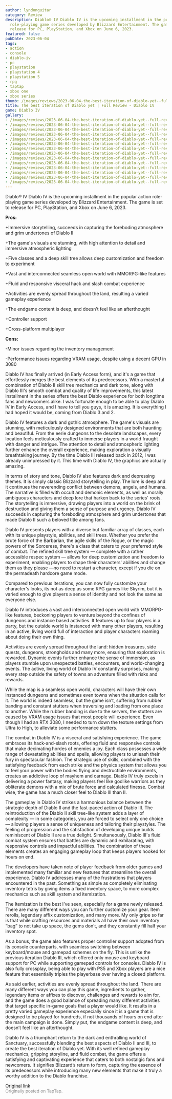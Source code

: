 ```yaml
---
author: lyndonguitar
category: Review
description: Diablo® IV Diablo IV is the upcoming installment in the popular action
  role-playing game series developed by Blizzard Entertainment. The game is set to
  release for PC, PlayStation, and Xbox on June 6, 2023.
featured: false
pubDate: 2023-06-04
tags:
- action
- console
- diablo-iv
- pc
- playstation
- playstation 4
- playstation 5
- rpg
- taptap
- xbox one
- xbox series
thumb: /images/reviews/2023-06-04-the-best-iteration-of-diablo-yet--full-review---diablo-iv-0.avif
title: The best iteration of Diablo yet | Full Review - Diablo IV
game: Diablo IV
gallery:
- /images/reviews/2023-06-04-the-best-iteration-of-diablo-yet--full-review---diablo-iv-0.avif
- /images/reviews/2023-06-04-the-best-iteration-of-diablo-yet--full-review---diablo-iv-1.avif
- /images/reviews/2023-06-04-the-best-iteration-of-diablo-yet--full-review---diablo-iv-2.avif
- /images/reviews/2023-06-04-the-best-iteration-of-diablo-yet--full-review---diablo-iv-3.avif
- /images/reviews/2023-06-04-the-best-iteration-of-diablo-yet--full-review---diablo-iv-4.avif
- /images/reviews/2023-06-04-the-best-iteration-of-diablo-yet--full-review---diablo-iv-5.avif
- /images/reviews/2023-06-04-the-best-iteration-of-diablo-yet--full-review---diablo-iv-6.avif
- /images/reviews/2023-06-04-the-best-iteration-of-diablo-yet--full-review---diablo-iv-7.avif
- /images/reviews/2023-06-04-the-best-iteration-of-diablo-yet--full-review---diablo-iv-8.avif
- /images/reviews/2023-06-04-the-best-iteration-of-diablo-yet--full-review---diablo-iv-9.avif
- /images/reviews/2023-06-04-the-best-iteration-of-diablo-yet--full-review---diablo-iv-10.avif
- /images/reviews/2023-06-04-the-best-iteration-of-diablo-yet--full-review---diablo-iv-11.avif
- /images/reviews/2023-06-04-the-best-iteration-of-diablo-yet--full-review---diablo-iv-12.avif
- /images/reviews/2023-06-04-the-best-iteration-of-diablo-yet--full-review---diablo-iv-13.avif
---
```

Diablo® IV
Diablo IV is the upcoming installment in the popular action role-playing game series developed by Blizzard Entertainment. The game is set to release for PC, PlayStation, and Xbox on June 6, 2023.


**Pros:**


+Immersive storytelling, succeeds in capturing the foreboding atmosphere and grim undertones of Diablo II

+The game's visuals are stunning, with high attention to detail and immersive atmospheric lighting

+Five classes and a deep skill tree allows deep customization and freedom to experiment

+Vast and interconnected seamless open world with MMORPG-like features

+Fluid and responsive visceral hack and slash combat experience

+Activities are evenly spread throughout the land, resulting a varied gameplay experience

+The endgame content is deep, and doesn’t feel like an afterthought

+Controller support

+Cross-platform multiplayer


**Cons:**


-Minor issues regarding the inventory management

-Performance issues regarding VRAM usage, despite using a decent GPU in 3080

Diablo IV has finally arrived (in Early Access form), and it's a game that effortlessly merges the best elements of its predecessors. With a masterful combination of Diablo II skill tree mechanics and dark tone, along with Diablo III's smooth combat and quality of life improvements, this latest installment in the series offers the best Diablo experience for both longtime fans and newcomers alike. I was fortunate enough to be able to play Diablo IV in Early Access, and I have to tell you guys, it is amazing. It is everything I had hoped it would be, coming from Diablo 3 and 2.

Diablo IV features a dark and gothic atmosphere. The game's visuals are stunning, with meticulously designed environments that are both haunting and beautiful. From the eerie dungeons to the desolate landscapes, every location feels meticulously crafted to immerse players in a world fraught with danger and intrigue. The attention to detail and atmospheric lighting further enhance the overall experience, making exploration a visually breathtaking journey. By the time Diablo III released back in 2012, I was already unimpressed by it. This time with Diablo IV, the graphics are actually amazing.

In terms of story and tone, Diablo IV also features dark and depressing themes. It is simply classic Blizzard storytelling in play. The lore is deep and it continues the neverending conflict between demons, angels, and humans. The narrative is filled with occult and demonic elements, as well as morally ambiguous characters and deep lore that harken back to the series' roots. The storytelling is immersive, drawing players into a world on the brink of destruction and giving them a sense of purpose and urgency. Diablo IV succeeds in capturing the foreboding atmosphere and grim undertones that made Diablo II such a beloved title among fans.

Diablo IV presents players with a diverse but familiar array of classes, each with its unique playstyle, abilities, and skill trees. Whether you prefer the brute force of the Barbarian, the agile skills of the Rogue, or the magic powers of the Sorceress, there's a class that caters to your preferred style of combat. The refined skill tree system — complete with a rather accessible respec system — allows for deep customization and freedom to experiment, enabling players to shape their characters' abilities and change them as they please —no need to restart a character, except if you die on the permadeath hardcore game mode.

Compared to previous iterations, you can now fully customize your character's looks, its not as deep as some RPG games like Skyrim, but it is varied enough to give players a sense of identity and not look the same as everyone else.

Diablo IV introduces a vast and interconnected open world with MMORPG-like features, beckoning players to venture beyond the confines of dungeons and instance based activities. It features up to four players in a party, but the outside world is instanced with many other players, resulting in an active, living world full of interaction and player characters roaming about doing their own thing.

Activities are evenly spread throughout the land: hidden treasures, side quests, dungeons, strongholds and many more, ensuring that exploration is rewarded. Dynamic events further enhance the sense of immersion, as players stumble upon unexpected battles, encounters, and world-changing events. The active, living world of Diablo IV constantly surprises, making every step outside the safety of towns an adventure filled with risks and rewards.

While the map is a seamless open world, characters will have their own instanced dungeons and sometimes even towns when the situation calls for it. The world is indeed seamless, but the game isn’t, suffering from rubber banding and constant stutters when traversing and loading from one place to another. While the rubber banding is due to the servers, the stutters are caused by VRAM usage issues that most people will experience. Even though I had an RTX 3080, I needed to turn down the texture settings from Ultra to High, to alleviate some performance stutters.

The combat in Diablo IV is a visceral and satisfying experience. The game embraces its hack-and-slash roots, offering fluid and responsive controls that make decimating hordes of enemies a joy. Each class possesses a wide range of devastating abilities and spells, allowing players to unleash their fury in spectacular fashion. The strategic use of skills, combined with the satisfying feedback from each strike and the physics system that allows you to feel your power with the bodies flying and destructible environments, creates an addictive loop of mayhem and carnage. Diablo IV truly excels in delivering a power fantasy, making players feel like godlike warriors as they obliterate demons with a mix of brute force and calculated finesse. Combat wise, the game has a much closer feel to DIablo III than II.

The gameplay in Diablo IV strikes a harmonious balance between the strategic depth of Diablo II and the fast-paced action of Diablo III. The reintroduction of the Diablo II skill tree-like system adds a layer of complexity — in some categories, you are forced to select only one choice — allowing players a sense of uniqueness and tailoring their playstyles. The feeling of progression and the satisfaction of developing unique builds reminiscent of Diablo II are a true delight. Simultaneously, Diablo III's fluid combat system ensures that battles are dynamic and exhilarating, with responsive controls and impactful abilities. The combination of these elements creates an engaging gameplay loop that keeps players hooked for hours on end.

The developers have taken note of player feedback from older games and implemented many familiar and new features that streamline the overall experience. Diablo IV addresses many of the frustrations that players encountered in the past. Something as simple as completely eliminating inventory tetris by giving items a fixed inventory space, to more complex mechanics such as skill system and itemization.

The Itemization is the best I’ve seen, especially for a game newly released. There are many different ways you can further customize your gear. Item rerolls, legendary affix customization, and many more. My only gripe so far is that while crafting resources and materials all have their own inventory “bag” to not take up space, the gems don’t, and they constantly fill half your inventory spot.

As a bonus, the game also features proper controller support adopted from its console counterparts, with seamless switching between keyboard/mouse and gamepad schemes on the fly. This is unlike the previous iteration Diablo III, which offered only mouse and keyboard support for PC while supporting gamepad controls for consoles. Diablo IV is also fully crossplay, being able to play with PS5 and Xbox players are a nice feature that essentially triples the playerbase over having a closed platform.

As said earlier, activities are evenly spread throughout the land.  There are many different ways you can play this game, ingredients to gather, legendary items or affixes to discover, challenges and rewards to aim for, and the game does a good balance of spreading many different activities that target specific in-game goals that a player would like. It results in a pretty varied gameplay experience especially since it is a game that is designed to be played for hundreds, if not thousands of hours on end after the main campaign is done. Simply put, the endgame content is deep, and doesn’t feel like an afterthought.

Diablo IV is a triumphant return to the dark and enthralling world of Sanctuary, successfully blending the best aspects of Diablo II and III, to create the best iteration of Diablo yet. With its well refined gameplay mechanics, gripping storyline, and fluid combat, the game offers a satisfying and captivating experience that caters to both nostalgic fans and newcomers. It signifies Blizzard’s return to form, capturing the essence of its predecessors while introducing many new elements that make it truly a worthy addition to the Diablo franchise.

[Original link](https://www.taptap.io/post/5759601)<br><span style="font-size: 0.95em; color: #888;">Originally posted on TapTap.</span>